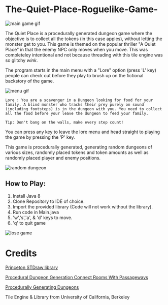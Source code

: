 # The-Quiet-Place-Roguelike-Game-

![main game gif](https://user-images.githubusercontent.com/38504747/44948793-03ea5f00-add9-11e8-989f-0c7af5b04f46.gif)


The Quiet Place is a procedurally generated dungeon game where the objective is to collect all the tokens (in this case apples), without letting the monster get to you. This game is themed on the popular thriller "A Quiet Place" in that the enemy NPC only moves when you move. This was completeley intentional and not because threading with this tile engine was so glitchy *wink*. 

The program starts in the main menu with a "Lore" option (press 'L' key) people can check out before they play to brush up on the fictional backstory of the game.  

![menu gif](https://user-images.githubusercontent.com/38504747/44948890-0f3e8a00-addb-11e8-90eb-b62d0ceb8b02.gif)

```
Lore : You are a scavenger in a Dungeon looking for food for your family. A blind monster who tracks their prey purely on sound (including footsteps) is in the dungeon with you. You need to collect all the food before your leave the dungeon to feed your family.

Tip: Don't bang on the walls, make every step count!
```

You can press any key to leave the lore menu and head straight to playing the game by pressing the 'P' key.

This game is procedurally generated, generating random dungeons of various sizes, randomly placed tokens and token amounts as well as randomly placed player and enemy positions.

![random dungeon](https://user-images.githubusercontent.com/38504747/44948913-a1469280-addb-11e8-9b82-c9e68ed3ffc7.gif)


## How to Play:
1. Install Java 8
2. Clone Repository to IDE of choice.
3. Import the provided library (Code will not work without the library).
4. Run code in Main.java
5. 'w','s','a', & 'd' keys to move.
6. 'q' to quit game


![lose game](https://user-images.githubusercontent.com/38504747/44949175-326c3800-ade1-11e8-9b62-724cf4d7096b.gif)


# Credits

[Princeton STDraw library](https://introcs.cs.princeton.edu/java/stdlib/javadoc/StdDraw.html)

[Procedural Dungeon Generation Connect Rooms With Passageways](https://gamedev.stackexchange.com/questions/114767/procedural-dungeon-generation-connect-rooms-with-passageways)

[Procedurally Generating Dungeons](http://www.codingcookies.com/2012/08/07/procedurally-generating-dungeons/)

Tile Engine & Library from University of California, Berkeley












